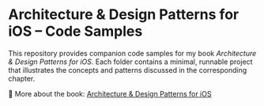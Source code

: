 # Architecture & Design Patterns for iOS – Code Samples

This repository provides companion code samples for my book *Architecture & Design Patterns for iOS*. Each folder contains a minimal, runnable project that illustrates the concepts and patterns discussed in the corresponding chapter.

📖 More about the book: [Architecture & Design Patterns for iOS](https://tanaschita.com/books/architecture-book/)
